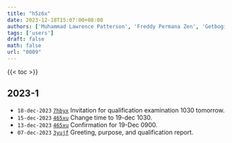 ```yaml
---
title: "h5z6x"
date: 2023-12-18T15:07:00+08:00
authors: ['Muhammad Lawrence Patterson', 'Freddy Permana Zen', 'Getbogi Himawan', 'Sparisoma Viridi']
tags: ['users']
draft: false
math: false
url: "0009"
---
```

{{< toc >}}


## 2023-1
+ `18-dec-2023` [`7hbyx`](https://osf.io/7hbyx) Invitation for qualification examination 1030 tomorrow.
+ `15-dec-2023` [`465xu`](https://osf.io/465xu) Change time to 19-dec 1030.
+ `13-dec-2023` [`465xu`](https://osf.io/465xu) Confirmation for 19-Dec 0900.
+ `07-dec-2023` [`3yujf`](https://osf.io/3yujf) Greeting, purpose, and qualification report.
